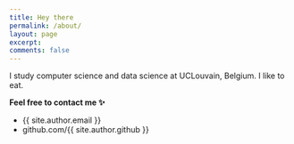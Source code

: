 ```yaml
---
title: Hey there
permalink: /about/
layout: page
excerpt: 
comments: false
---
```

I study computer science and data science at UCLouvain, Belgium. I like to eat. 

**Feel free to contact me ✨**
- {{ site.author.email }}
- github.com/{{ site.author.github }}
